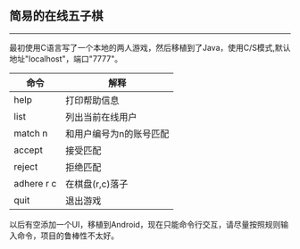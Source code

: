 ## 简易的在线五子棋
---
最初使用C语言写了一个本地的两人游戏，然后移植到了Java，使用C/S模式,默认地址"localhost"，端口"7777"。


|命令|解释|
|---|---|
|help|打印帮助信息|
|list|列出当前在线用户|
|match n|和用户编号为n的账号匹配|
|accept|接受匹配|
|reject|拒绝匹配|
|adhere r c|在棋盘(r,c)落子|
|quit|退出游戏|

以后有空添加一个UI，移植到Android，现在只能命令行交互，请尽量按照规则输入命令，项目的鲁棒性不太好。
